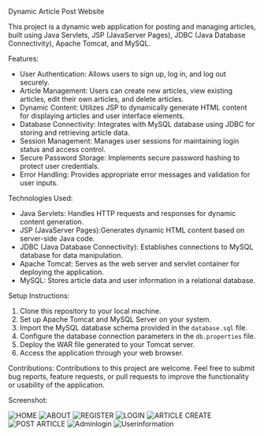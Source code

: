 Dynamic Article Post Website

This project is a dynamic web application for posting and managing articles, built using Java Servlets, JSP (JavaServer Pages), JDBC (Java Database Connectivity), Apache Tomcat, and MySQL.

Features:
- User Authentication: Allows users to sign up, log in, and log out securely.
- Article Management: Users can create new articles, view existing articles, edit their own articles, and delete articles.
- Dynamic Content: Utilizes JSP to dynamically generate HTML content for displaying articles and user interface elements.
- Database Connectivity: Integrates with MySQL database using JDBC for storing and retrieving article data.
- Session Management: Manages user sessions for maintaining login status and access control.
- Secure Password Storage: Implements secure password hashing to protect user credentials.
- Error Handling: Provides appropriate error messages and validation for user inputs.

Technologies Used:
- Java Servlets: Handles HTTP requests and responses for dynamic content generation.
- JSP (JavaServer Pages):Generates dynamic HTML content based on server-side Java code.
- JDBC (Java Database Connectivity): Establishes connections to MySQL database for data manipulation.
- Apache Tomcat: Serves as the web server and servlet container for deploying the application.
- MySQL: Stores article data and user information in a relational database.

Setup Instructions:
1. Clone this repository to your local machine.
2. Set up Apache Tomcat and MySQL Server on your system.
3. Import the MySQL database schema provided in the `database.sql` file.
4. Configure the database connection parameters in the `db.properties` file.
5. Deploy the WAR file generated to your Tomcat server.
6. Access the application through your web browser.

Contributions:
Contributions to this project are welcome. Feel free to submit bug reports, feature requests, or pull requests to improve the functionality or usability of the application.

Screenshot:

![HOME](https://github.com/Karishmabeevi/Dynamic-Article-post-website/assets/165314643/89091136-d34f-4d0e-83ee-c5cf3298f5ac)
![ABOUT](https://github.com/Karishmabeevi/Dynamic-Article-post-website/assets/165314643/a11e9391-28dc-46b8-adbf-833492b10147)
![REGISTER](https://github.com/Karishmabeevi/Dynamic-Article-post-website/assets/165314643/8c72d1e1-6648-4b3e-bef1-641aba6c3f0c)
![LOGIN](https://github.com/Karishmabeevi/Dynamic-Article-post-website/assets/165314643/a0c595b1-e4a5-4cc1-be42-57c4c945b09f)
![ARTICLE CREATE](https://github.com/Karishmabeevi/Dynamic-Article-post-website/assets/165314643/24007e9c-860c-4c79-a900-839b5bf46064)
![POST ARTICLE](https://github.com/Karishmabeevi/Dynamic-Article-post-website/assets/165314643/0465a7ec-b019-4c39-a4ae-3fcb116dbb78)
![Adminlogin](https://github.com/Karishmabeevi/Dynamic-Article-post-website/assets/165314643/16eef418-5fc2-43c0-8ee5-8cdb789dc8a3)
![Userinformation](https://github.com/Karishmabeevi/Dynamic-Article-post-website/assets/165314643/77fa4d24-5328-4741-900d-4cc78656607a)



